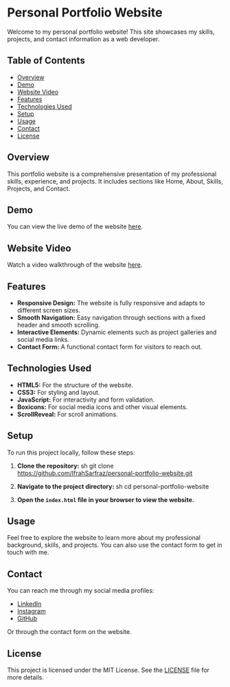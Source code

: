 

# Personal Portfolio Website

Welcome to my personal portfolio website! This site showcases my skills, projects, and contact information as a web developer.

## Table of Contents

- [Overview](#overview)
- [Demo](#demo)
- [Website Video](#website-video)
- [Features](#features)
- [Technologies Used](#technologies-used)
- [Setup](#setup)
- [Usage](#usage)
- [Contact](#contact)
- [License](#license)

## Overview

This portfolio website is a comprehensive presentation of my professional skills, experience, and projects. It includes sections like Home, About, Skills, Projects, and Contact.

## Demo

You can view the live demo of the website [here](https://ifrahsarfraz.github.io/personal-portfolio-website/).

## Website Video

Watch a video walkthrough of the website [here](https://github.com/user-attachments/assets/3aec6b4e-1475-4bff-9da6-789fc6333136).

## Features

- **Responsive Design:** The website is fully responsive and adapts to different screen sizes.
- **Smooth Navigation:** Easy navigation through sections with a fixed header and smooth scrolling.
- **Interactive Elements:** Dynamic elements such as project galleries and social media links.
- **Contact Form:** A functional contact form for visitors to reach out.

## Technologies Used

- **HTML5:** For the structure of the website.
- **CSS3:** For styling and layout.
- **JavaScript:** For interactivity and form validation.
- **Boxicons:** For social media icons and other visual elements.
- **ScrollReveal:** For scroll animations.

## Setup

To run this project locally, follow these steps:

1. **Clone the repository:**
    sh
    git clone https://github.com/IfrahSarfraz/personal-portfolio-website.git
    
2. **Navigate to the project directory:**
    sh
    cd personal-portfolio-website
    
3. **Open the `index.html` file in your browser to view the website.**

## Usage

Feel free to explore the website to learn more about my professional background, skills, and projects. You can also use the contact form to get in touch with me.

## Contact

You can reach me through my social media profiles:

- [LinkedIn](https://www.linkedin.com/in/ifrah-sarfraz-597b62289)
- [Instagram](https://www.instagram.com/ifrah_sarfraz_786786)
- [GitHub](https://github.com/IfrahSarfraz)

Or through the contact form on the website.

## License

This project is licensed under the MIT License. See the [LICENSE](LICENSE) file for more details.

